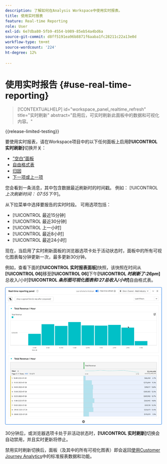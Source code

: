 ```yaml
---
description: 了解如何在Analysis Workspace中使用实时报表。
title: 使用实时报表
feature: Real-time Reporting
role: User
exl-id: 6e7dba80-5fb9-4554-b989-85eb54a4bd6a
source-git-commit: d8ff5191ea96b8871f6aaba1fc28211c22a13e0d
workflow-type: tm+mt
source-wordcount: '224'
ht-degree: 12%

---
```


# 使用实时报告 {#use-real-time-reporting}

>[!CONTEXTUALHELP]
>id="workspace_panel_realtime_refresh"
>title="实时刷新"
>abstract="启用后，可实时刷新此面板中的数据和可视化内容。"

{{release-limited-testing}}

要使用实时报表，请在Workspace项目中的以下任何面板上启用&#x200B;**[!UICONTROL 实时刷新]**&#x200B;切换开关：

* [”空白“面板](/help/analysis-workspace/c-panels/blank-panel.md)
* [自由格式表](/help/analysis-workspace/c-panels/freeform-panel.md)
* [归因](/help/analysis-workspace/c-panels/attribution.md)
* [下一项或上一项](/help/analysis-workspace/c-panels/next-previous.md)

您会看到一条消息，其中包含数据最近刷新时的时间戳。 例如： [!UICONTROL &#x200B; *上次刷新时间： 07:55下午*]。

从下拉菜单中选择要报告的实时时段。 可用选项包括：

* [!UICONTROL 最近15分钟]
* [!UICONTROL 最近30分钟]
* [!UICONTROL 上一小时]
* [!UICONTROL 最近8小时]
* [!UICONTROL 最近24小时]

现在，当启用了实时刷新面板的浏览器选项卡处于活动状态时，面板中的所有可视化图表每分钟更新一次，最多更新30分钟。

例如，查看下面的&#x200B;**[!UICONTROL 实时报表面板]**&#x200B;快照，该快照在时间从&#x200B;**[!UICONTROL 06]**&#x200B;移至&#x200B;**[!UICONTROL 06]**&#x200B;下午&#x200B;**[!UICONTROL *时刷新了:26pm*]**&#x200B;总收入/小时&#x200B;**[!UICONTROL *条形图可视化图表和:27总收入/小时&#x200B;*]**&#x200B;自由格式表。

![实时刷新](assets/real-time-refresh.gif)

30分钟后，或浏览器选项卡处于非活动状态时，**[!UICONTROL 实时刷新]**&#x200B;切换会自动禁用，并且实时更新将停止。

禁用实时刷新切换后，面板（及其中的所有可视化图表）即会返回[使用Customer Journey Analytics](real-time.md#how-it-works)中的标准报表数据和功能。
